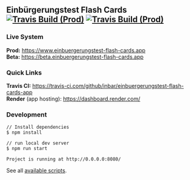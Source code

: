 ## Einbürgerungstest Flash Cards [![Travis Build (Prod)](https://travis-ci.com/inbar/einbuergerungstest-flash-cards-app.svg?branch=mainline)](https://travis-ci.com/inbar/einbuergerungstest-flash-cards-app) [![Travis Build (Prod)](https://travis-ci.com/inbar/einbuergerungstest-flash-cards-app.svg?branch=dev)](https://travis-ci.com/inbar/einbuergerungstest-flash-cards-app)

### Live System
**Prod:** https://www.einbuergerungstest-flash-cards.app  
**Beta:** https://beta.einbuergerungstest-flash-cards.app


### Quick Links
**Travis CI:** https://travis-ci.com/github/inbar/einbuergerungstest-flash-cards-app  
**Render** (app hosting): https://dashboard.render.com/

### Development
```
// Install dependencies
$ npm install
```

```
// run local dev server
$ npm run start

Project is running at http://0.0.0.0:8080/
```

See all [available scripts](https://github.com/inbar/einbuergerungstest-flash-cards-app/blob/mainline/package.json#L6).

